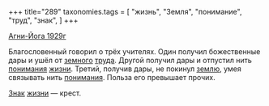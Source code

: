 +++
title="289"
taxonomies.tags = [
 "жизнь",
 "Земля",
 "понимание",
 "труд",
 "знак",
]
+++

[Агни-Йога 1929г](/agni/1929)

Благословенный говорил о трёх учителях. Один получил божественные дары и ушёл от [земного](/tags/Земля) [труда](/tags/труд). Другой получил дары и отпустил нить [понимания](/tags/понимание) [жизни](/tags/жизнь). Третий, получив дары, не покинул [землю](/tags/Земля), умея связывать нить [понимания](/tags/понимание). Польза его превышает прочих.   

[Знак](/tags/знак) [жизни](/tags/жизнь) — крест.